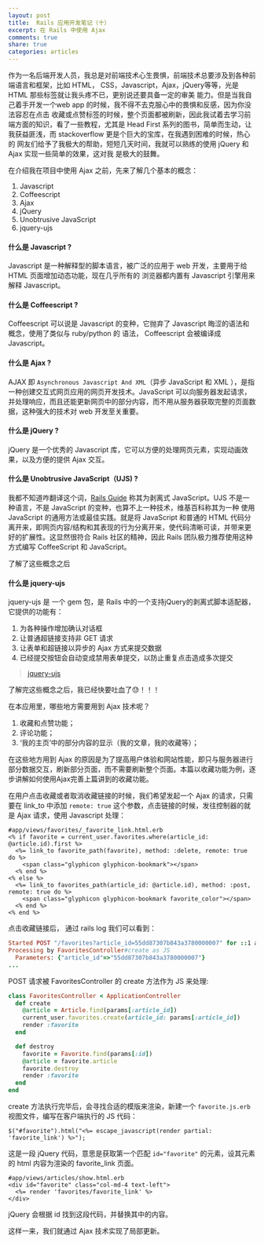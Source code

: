 ```yaml
---
layout: post
title:  Rails 应用开发笔记（十）
excerpt: 在 Rails 中使用 Ajax
comments: true
share: true
categories: articles
---
```


作为一名后端开发人员，我总是对前端技术心生畏惧，前端技术总要涉及到各种前端语言和框架，比如 HTML，
CSS，Javascript，Ajax，jQuery等等，光是 HTML 那些标签就让我头疼不已，更别说还要具备一定的审美
能力。但是当我自己着手开发一个web app 的时候，我不得不去克服心中的畏惧和反感，因为你没法容忍在点击
收藏或点赞标签的时候，整个页面都被刷新，因此我试着去学习前端方面的知识，看了一些教程，尤其是 Head First
系列的图书，简单而生动，让我获益匪浅，而 stackoverflow 更是个巨大的宝库，在我遇到困难的时候，热心的
网友们给予了我极大的帮助，短短几天时间，我就可以熟练的使用 jQuery 和 Ajax 实现一些简单的效果，这对我
是极大的鼓舞。

在介绍我在项目中使用 Ajax 之前，先来了解几个基本的概念：

1. Javascript
2. Coffeescript
3. Ajax
4. jQuery
5. Unobtrusive JavaScript
6. jquery-ujs

#### 什么是 Javascript ?

Javascript 是一种解释型的脚本语言，被广泛的应用于 web 开发，主要用于给 HTML 页面增加动态功能，现在几乎所有的
浏览器都内置有 Javascript 引擎用来解释 Javascript。

#### 什么是 Coffeescript ?

Coffeescript 可以说是 Javascript 的变种，它抛弃了 Javascript 晦涩的语法和概念，使用了类似与 ruby/python 的
语法， Coffeescript 会被编译成 Javascript。

#### 什么是 Ajax ?

AJAX 即 `Asynchronous Javascript And XML`（异步 JavaScript 和 XML ），是指一种创建交互式网页应用的网页开发技术。JavaScript 可以向服务器发起请求，并处理响应，而且还能更新网页中的部分内容，而不用从服务器获取完整的页面数据，这种强大的技术对 web 开发至关重要。

#### 什么是 jQuery ?

jQuery 是一个优秀的 Javascript 库，它可以方便的处理网页元素，实现动画效果，以及方便的提供 Ajax 交互。

#### 什么是 Unobtrusive JavaScript（UJS) ?

我都不知道咋翻译这个词，[Rails Guide](http://guides.ruby-china.org/working_with_javascript_in_rails.html) 称其为剥离式 JavaScript。UJS 不是一种语言，不是 JavaScript 的变种，也算不上一种技术，维基百科称其为一种
使用 JavaScript 的通用方法或最佳实践。就是将 JavaScript 和普通的 HTML 代码分离开来，即网页内容/结构和其表现的行为分离开来，使代码清晰可读，并带来更好的扩展性。这显然很符合 Rails 社区的精神，因此 Rails 团队极力推荐使用这种方式编写 CoffeeScript 和 JavaScript。


了解了这些概念之后

#### 什么是 jquery-ujs

jquery-ujs 是 一个 gem 包，是 Rails 中的一个支持jQuery的剥离式脚本适配器，它提供的功能有：

1. 为各种操作增加确认对话框
2. 让普通超链接支持非 GET 请求
3. 让表单和超链接以异步的 Ajax 方式来提交数据
4. 已经提交按钮会自动变成禁用表单提交，以防止重复点击造成多次提交

> [jquery-ujs](https://github.com/rails/jquery-ujs)

了解完这些概念之后，我已经快要吐血了😓！！！

在本应用里，哪些地方需要用到 Ajax 技术呢？

1. 收藏和点赞功能；
2. 评论功能；
3. ‘我的主页’中的部分内容的显示（我的文章，我的收藏等）；

在这些地方用到 Ajax 的原因是为了提高用户体验和网站性能，即只与服务器进行部分数据交互，刷新部分页面，而不需要刷新整个页面。本篇以收藏功能为例，逐步讲解如何使用Ajax完善上篇讲到的收藏功能。

在用户点击收藏或者取消收藏链接的时候，我们希望发起一个 Ajax 的请求，只需要在 link_to 中添加 `remote: true` 这个参数，点击链接的时候，发往控制器的就是 Ajax 请求，使用 Javascript 处理：

```erb
#app/views/favorites/_favorite_link.html.erb
<% if favorite = current_user.favorites.where(article_id: @article.id).first %>
  <%= link_to favorite_path(favorite), method: :delete, remote: true do %>
    <span class="glyphicon glyphicon-bookmark"></span>
  <% end %>
<% else %>
  <%= link_to favorites_path(article_id: @article.id), method: :post, remote: true do %>
    <span class="glyphicon glyphicon-bookmark favorite_color"></span>
  <% end %>
<% end %>
```

点击收藏链接后， 通过 rails log 我们可以看到：

```ruby
Started POST "/favorites?article_id=55dd87307b843a3780000007" for ::1 at 2015-08-31 23:04:39 +0800
Processing by FavoritesController#create as JS
  Parameters: {"article_id"=>"55dd87307b843a3780000007"}
...
```

POST 请求被 FavoritesController 的 create 方法作为 JS 来处理:

```ruby
class FavoritesController < ApplicationController
  def create
    @article = Article.find(params[:article_id])
    current_user.favorites.create(article_id: params[:article_id])
    render :favorite
  end

  def destroy
    favorite = Favorite.find(params[:id])
    @article = favorite.article
    favorite.destroy
    render :favorite
  end
end
```

create 方法执行完毕后，会寻找合适的模版来渲染，新建一个 `favorite.js.erb` 视图文件，编写在客户端执行的 JS 代码：

```erb
$("#favorite").html("<%= escape_javascript(render partial: 'favorite_link') %>");
```

这是一段 jQuery 代码，意思是获取第一个匹配 `id="favorite"` 的元素，设其元素的 html 内容为渲染的 favorite_link 页面。

```erb
#app/views/articles/show.html.erb
<div id="favorite" class="col-md-4 text-left">
  <%= render 'favorites/favorite_link' %>
</div>
```

jQuery 会根据 id 找到这段代码，并替换其中的内容。

这样一来，我们就通过 Ajax 技术实现了局部更新。
